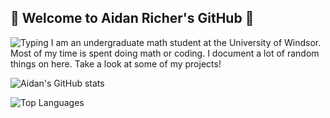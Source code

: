 ## 👾 Welcome to Aidan Richer's GitHub 👾
![Typing](https://github.com/DenverCoder1/typing-svg/raw/master/demo.svg)
I am an undergraduate math student at the University of Windsor. Most of my time is spent doing math or coding. I document a lot of random things on here. Take a look at some of my projects!

![Aidan's GitHub stats](https://github-readme-stats.vercel.app/api?username=aricher1&show_icons=true&theme=radical) 

![Top Languages](https://github-readme-stats.vercel.app/api/top-langs/?username=aricher1&layout=compact&theme=radical)
